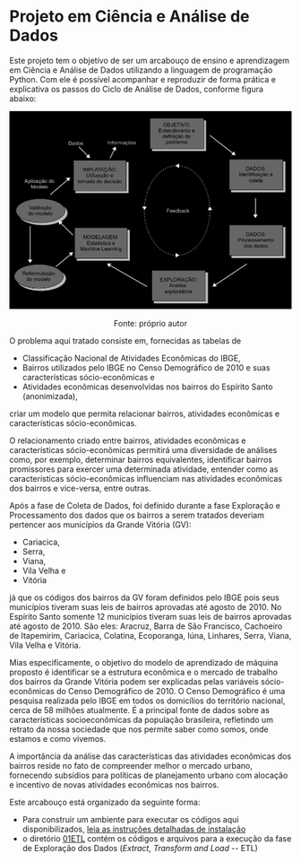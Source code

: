 # Projeto em Ciência e Análise de Dados

Este projeto tem o objetivo de ser um arcabouço de ensino e aprendizagem em Ciência e Análise de Dados utilizando a linguagem de programação Python. Com ele é possível acompanhar e reproduzir de forma prática e explicativa os passos do Ciclo de Análise de Dados, conforme figura abaixo:
<div align="center">
  
![](https://github.com/LabPEC/ProjetoAnaliseDados/blob/main/Docs/CicloDadosBW.png)

  Fonte: próprio autor
  
</div>

O problema aqui tratado consiste em, fornecidas as tabelas de
- Classificação Nacional de Atividades Econômicas do IBGE,
- Bairros utilizados pelo IBGE no Censo Demográfico de 2010 e suas características sócio-econômicas e
- Atividades econômicas desenvolvidas nos bairros do Espírito Santo (anonimizada),

criar um modelo que permita relacionar bairros, atividades econômicas e características sócio-econômicas.

O relacionamento criado entre bairros, atividades econômicas e características sócio-econômicas permitirá uma diversidade de análises como, por exemplo, determinar bairros equivalentes, identificar bairros promissores para exercer uma determinada atividade, entender como as características sócio-econômicas influenciam nas atividades econômicas dos bairros e vice-versa, entre outras.


Após a fase de Coleta de Dados, foi definido durante a fase Exploração e Processamento dos dados que os bairros a serem tratados deveriam pertencer aos municípios da Grande Vitória (GV):
 - Cariacica,
 - Serra,
 - Viana,
 - Vila Velha e
 - Vitória

já que os códigos dos bairros da GV foram definidos pelo IBGE pois seus municípios tiveram suas leis de bairros aprovadas até agosto de 2010. No Espírito Santo somente 12 municípios  tiveram suas leis de bairros aprovadas até agosto de 2010. São eles: Aracruz, Barra de São Francisco, Cachoeiro de Itapemirim, Cariacica,
Colatina, Ecoporanga, Iúna, Linhares, Serra, Viana, Vila Velha e Vitória.

Mias especificamente, o objetivo do modelo de aprendizado de máquina proposto é identificar se a estrutura econômica e o mercado de trabalho dos bairros da Grande Vitória podem ser explicadas pelas variáveis sócio-econômicas do Censo Demográfico de 2010. O Censo Demográfico é uma pesquisa realizada pelo IBGE em todos os domicílios do território nacional, cerca de 58 milhões atualmente. É a principal fonte de dados sobre as características socioeconômicas da população brasileira, refletindo um retrato da nossa sociedade que nos permite saber como somos, onde estamos e como vivemos.

A importância da análise das características das atividades econômicas dos bairros reside no fato de compreender melhor o mercado urbano, fornecendo subsídios para políticas  de planejamento urbano com alocação e incentivo de novas atividades econômicas nos bairros.


Este arcabouço está organizado da seguinte forma:

* Para construir um ambiente para executar os códigos aqui disponibilizados, [leia as instruções detalhadas de instalação](https://github.com/LabPEC/ProjetoAnaliseDados/blob/main/INSTALL.md)
* o diretório [01ETL](https://github.com/LabPEC/ProjetoAnaliseDados/tree/main/01ETL) contém os códigos e arquivos para a execução da fase de Exploração dos Dados (*Extract, Transform and Load* -- ETL)



